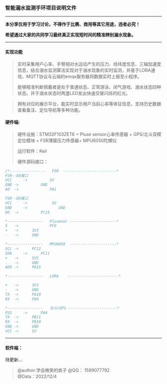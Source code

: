 ### 智能溺水监测手环项目说明文件

---



**本分享仅用于学习讨论，不得作于比赛、商用等其它用途，违者必究！**

**希望通过大家的共同学习最终真正实现短时间的精准辨别溺水现象。**



---



#### 实现功能

> 实时采集用户心率、手臂相对水运动产生的压力、经纬度信息、三轴加速度信息，结合溺水监测算法实现对于溺水现象的实时监测，并基于LORA通信、MQTT协议与云端的emqx服务器将数据实时上报至小程序。
>
> 能够精准判断佩戴者是处于普通状态、正常游泳、闭气游戏、溺水状态四种状态。并于溺水状态时两盏LED发出快速交替闪烁的红光。


> 拥有对应的展示平台，能实时显示用户当前心率等体征信息，支持历史数据查看备注、定位导航等多种功能。



#### 硬件端:

> 硬件设施：STM32F103ZET6 + Pluse sensor心率传感器 + GPS/北斗双模定位模块 + FSR薄膜压力传感器+ MPU6050陀螺仪
>
> 运行软件：Keil
>
> 硬件源码接口：

```c
/*----------------	 FSR  ------------------------*
FSR--AO接口
VCC  	->     		5V
GND	->    		GND
AO 	->      		PA1

FSR--DO接口
VCC 	->   		 5V
GND 	->      		GND
DO 	->     		PC15

*----------------	Plusenor ---------------------*
S  	->      		PC0
+	->		3V3
-	->		GND

*----------------	MPU6050  ---------------------*
SCL	->		PC12
SDA 	->		PC11
+	->		5V5
-	->		GND
ADO ->		PA15

*----------------	LORA    -----------------------*

+	->		3V3
-	->		GND
TX	->		PA10
RX	->		PA9

*----------------   北斗/GPS ----------------------*
PSS 	->		PA4
TX	->		PB11
RX	->		PB10
GND	->		GND
VCC	->		5V 
```



---



#### 软件端：

待更新...





> @author:学会微笑的疯子
> @QQ：  1599077792	
> @Data：2022/12/4


​			
​			
​			
​			
​			
​			
​			
​	





